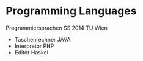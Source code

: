 Programming Languages
============

Programmiersprachen SS 2014 TU Wien

 - Taschenrechner JAVA
 - Interpretor PHP
 - Editor Haskel
